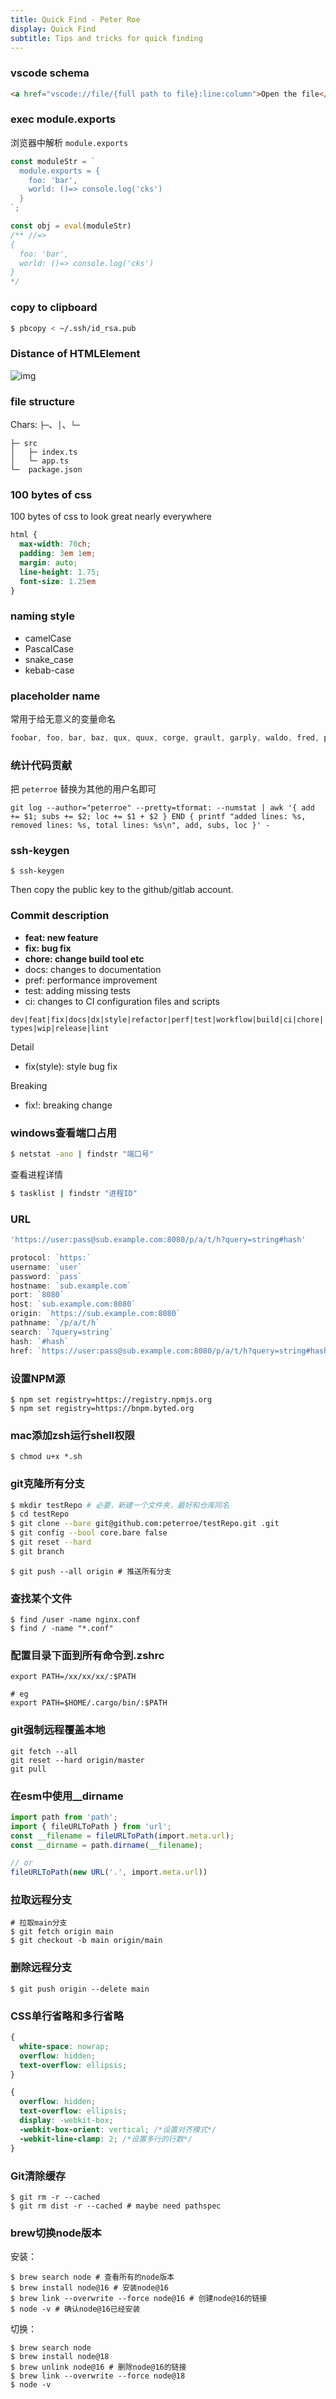 ```yaml
---
title: Quick Find - Peter Roe
display: Quick Find
subtitle: Tips and tricks for quick finding
---
```


### vscode schema

```html
<a href="vscode://file/{full path to file}:line:column">Open the file</a>
```

### exec module.exports

浏览器中解析 `module.exports`

```js
const moduleStr = `
  module.exports = {
    foo: 'bar',
    world: ()=> console.log('cks')
  }  
`;

const obj = eval(moduleStr)
/** //=>
{
  foo: 'bar',
  world: ()=> console.log('cks')
} 
*/
```

### copy to clipboard

```sh
$ pbcopy < ~/.ssh/id_rsa.pub  
```

### Distance of HTMLElement

![img](https://shubo.io/static/89a5cfb0e676baf28dafc3ae9f339355/78612/size-cheatsheet.png)

### file structure

Chars: `├─`、`│`、`└─`

```shell
├─ src
│   ├─ index.ts
│   └─ app.ts
└─  package.json
```

### 100 bytes of css

100 bytes of css to look great nearly everywhere

```css
html {
  max-width: 70ch;
  padding: 3em 1em;
  margin: auto;
  line-height: 1.75;
  font-size: 1.25em
}
```

### naming style

* camelCase
* PascalCase
* snake_case
* kebab-case

### placeholder name

常用于给无意义的变量命名

```js
foobar, foo, bar, baz, qux, quux, corge, grault, garply, waldo, fred, plugh, xyzzy, nacho, and thud
```

### 统计代码贡献

把 `peterroe` 替换为其他的用户名即可

```shell
git log --author="peterroe" --pretty=tformat: --numstat | awk '{ add += $1; subs += $2; loc += $1 + $2 } END { printf "added lines: %s, removed lines: %s, total lines: %s\n", add, subs, loc }' -
```

### ssh-keygen

```shell
$ ssh-keygen
```

Then copy the public key to the github/gitlab account.

### Commit description

* **feat: new feature**
* **fix: bug fix**
* **chore: change build tool etc**
* docs: changes to documentation
* pref: performance improvement
* test: adding missing tests
* ci: changes to CI configuration files and scripts

`dev|feat|fix|docs|dx|style|refactor|perf|test|workflow|build|ci|chore|types|wip|release|lint`

Detail

* fix(style): style bug fix

Breaking

* fix!: breaking change

### windows查看端口占用

```bash
$ netstat -ano | findstr "端口号"
```

查看进程详情

```bash
$ tasklist | findstr "进程ID"
```

### URL

```js
'https://user:pass@sub.example.com:8080/p/a/t/h?query=string#hash'

protocol: `https:`
username: `user`
password: `pass`
hostname: `sub.example.com`
port: `8080`
host: `sub.example.com:8080`
origin: `https://sub.example.com:8080`
pathname: `/p/a/t/h`
search: `?query=string`
hash: `#hash`
href: `https://user:pass@sub.example.com:8080/p/a/t/h?query=string#hash`
```

### 设置NPM源

```shell
$ npm set registry=https://registry.npmjs.org
$ npm set registry=https://bnpm.byted.org
```

### mac添加zsh运行shell权限

```shell
$ chmod u+x *.sh
```

### git克隆所有分支

```bash
$ mkdir testRepo # 必要，新建一个文件夹，最好和仓库同名
$ cd testRepo
$ git clone --bare git@github.com:peterroe/testRepo.git .git
$ git config --bool core.bare false
$ git reset --hard
$ git branch
```

```shell
$ git push --all origin # 推送所有分支
```

### 查找某个文件

```shell
$ find /user -name nginx.conf
$ find / -name "*.conf"
```

### 配置目录下面到所有命令到.zshrc

```shell
export PATH=/xx/xx/xx/:$PATH

# eg
export PATH=$HOME/.cargo/bin/:$PATH
```

### git强制远程覆盖本地

```shell
git fetch --all
git reset --hard origin/master
git pull
```

### 在esm中使用__dirname

```ts
import path from 'path';
import { fileURLToPath } from 'url';
const __filename = fileURLToPath(import.meta.url);
const __dirname = path.dirname(__filename);

// or
fileURLToPath(new URL('.', import.meta.url))
```

### 拉取远程分支

```shell
# 拉取main分支
$ git fetch origin main
$ git checkout -b main origin/main
```

### 删除远程分支

```shell
$ git push origin --delete main
```

### CSS单行省略和多行省略

```css
{
  white-space: nowrap;
  overflow: hidden;
  text-overflow: ellipsis;
}
```

```css
{
  overflow: hidden;
  text-overflow: ellipsis;
  display: -webkit-box;
  -webkit-box-orient: vertical; /*设置对齐模式*/
  -webkit-line-clamp: 2; /*设置多行的行数*/
}
```

### Git清除缓存

```shell
$ git rm -r --cached
$ git rm dist -r --cached # maybe need pathspec
```

### brew切换node版本

安装：

```shell
$ brew search node # 查看所有的node版本
$ brew install node@16 # 安装node@16
$ brew link --overwrite --force node@16 # 创建node@16的链接
$ node -v # 确认node@16已经安装
```

切换：

```shell
$ brew search node
$ brew install node@18
$ brew unlink node@16 # 删除node@16的链接
$ brew link --overwrite --force node@18 
$ node -v
```

